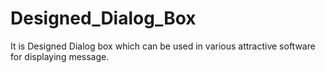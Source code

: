 # Designed_Dialog_Box
It is Designed Dialog box which can be used in various attractive software for displaying message.
